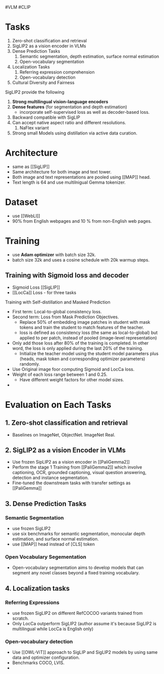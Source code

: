 #VLM #CLIP
# Tasks
1. Zero-shot classification and retrieval
2. SigLIP2 as a vision encoder in VLMs
3. Dense Prediction Tasks
	1. Semantic segmentation, depth estimation, surface normal estimation
	2. Open-vocabulary segmentation
4. Localization Tasks
	1. Referring expression comprehension
	2. Open-vocabulary detection
5. Cultural Diversity and Fairness

SigLIP2 provide the following
1. **Strong multilingual vision-language encoders**
2. **Dense features** (for segmentation and depth estimation)
	- incorporate self-supervised loss as well as decoder-based loss.
3. Backward compatible with SigLIP
4. Can accept native aspect ratio and different resolutions.
	1. NaFlex variant
5. Strong small Models using distillation via active data curation.

# Architecture
- same as [[SigLIP]]
- Same architecture for both image and text tower. 
- Both image and text representations are pooled using [[MAP]] head.
- Text length is 64 and use multilnigual Gemma tokenizer.

# Dataset
- use [[WebLI]] 
- 90% from English webpages and 10 % from non-English web pages.

# Training

- use **Adam optimizer** with batch size 32k.
- batch size 32k and uses a cosine schedule with 20k warmup steps.

## Training with Sigmoid loss and decoder
- Sigmoid Loss [[SigLIP]]
- [[LocCa]] Loss - for three tasks

Training with Self-distillation and Masked Prediction
- First term: Local-to-global consistency loss.
- Second term: Loss from Mask Prediction Objectives.
	- Replace 50% of embedding image patches in student with mask tokens and train the student to match features of the teacher.
	- loss is defined as consistency loss (the same as local-to-global) but applied to per patch, instead of pooled (image-level representation)
- Only add those loss after 80% of the training is completed. In other word, the loss is only applied during the last 20% of the training. 
	- Initialize the teacher model using the student model parameters plus (heads, mask token and corresponding optimizer parameters) randomly.
- Use Original image foor computing Sigmoid and LocCa loss.
- Weight of each loss range between 1 and 0.25. 
	- Have different weight factors for other model sizes.
- 

# Evaluation on Each Tasks

## 1. Zero-shot classification and retrieval
- Baselines on ImageNet, ObjectNet. ImageNet Real.

## 2. SigLIP2 as a vision Encoder in VLMs

- Use frozen SipLIP2 as a vision encoder in [[PaliGemma2]]
- Perform the stage 1 Training from [[PaliGemma2]] which involve captioning, OCR, grounded captioning, visual question answering, detection and instance segmentation.
- Fine-tuned the downstream tasks with transfer settings as [[PaliGemma]]

## 3. Dense Prediction Tasks

### Semantic Segmentation
- use frozen SigLIP2
- use six benchmarks for semantic segmentation, monocular depth estimation, and surface normal estimation.
- use [[MAP]] head instead of [CLS] token

### Open Vocabulary Segementation
- Open-vocabulary segmentation aims to develop models that can segment any novel classes beyond a fixed training vocabulary.

## 4. Localization tasks

### Referring Expressions
- use frozen SigLIP2 on different RefCOCOO variants trained from scratch.
- Only LocCa outperform SigLIP2 (author assume it's because SigLIP2 is multilingual while LocCa is English only)

### Open-vocabulary detection
- Use [[OWL-ViT]] approach to SigLIP and SigLIP2 models by using same data and optimizer configuration.
- Benchmarks COCO, LVIS.
- 